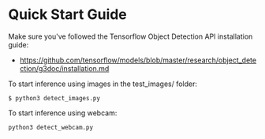 # Quick Start Guide

Make sure you've followed the Tensorflow Object Detection API installation guide:
 * https://github.com/tensorflow/models/blob/master/research/object_detection/g3doc/installation.md

To start inference using images in the test_images/ folder:
```console
$ python3 detect_images.py 
```

To start inference using webcam:
```console
python3 detect_webcam.py
```

